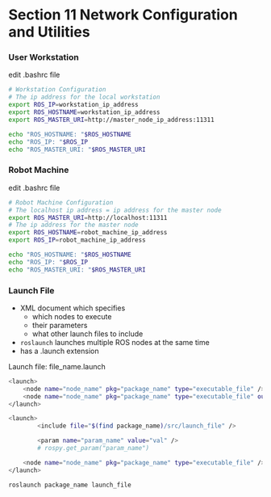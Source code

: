 # Section 11 Network Configuration and Utilities

### User Workstation

edit .bashrc file

```bash
# Workstation Configuration
# The ip address for the local workstation
export ROS_IP=workstation_ip_address
export ROS_HOSTNAME=workstation_ip_address
export ROS_MASTER_URI=http://master_node_ip_address:11311

echo "ROS_HOSTNAME: "$ROS_HOSTNAME
echo "ROS_IP: "$ROS_IP
echo "ROS_MASTER_URI: "$ROS_MASTER_URI
```

### Robot Machine

edit .bashrc file

```bash
# Robot Machine Configuration
# The localhost ip address = ip address for the master node
export ROS_MASTER_URI=http://localhost:11311
# The ip address for the master node
export ROS_HOSTNAME=robot_machine_ip_address
export ROS_IP=robot_machine_ip_address

echo "ROS_HOSTNAME: "$ROS_HOSTNAME
echo "ROS_IP: "$ROS_IP
echo "ROS_MASTER_URI: "$ROS_MASTER_URI
```

### Launch File

- XML document which specifies
    - which nodes to execute
    - their parameters
    - what other launch files to include
- `roslaunch` launches multiple ROS nodes at the same time
- has a .launch extension

Launch file: file_name.launch

```bash
<launch>
    <node name="node_name" pkg="package_name" type="executable_file" />
    <node name="node_name" pkg="package_name" type="executable_file" output="screen"/>
</launch>
```

```bash
<launch>
		<include file="$(find package_name)/src/launch_file" />

		<param name="param_name" value="val" />
		# rospy.get_param("param_name")

    <node name="node_name" pkg="package_name" type="executable_file" />
</launch>
```

```bash
roslaunch package_name launch_file
```